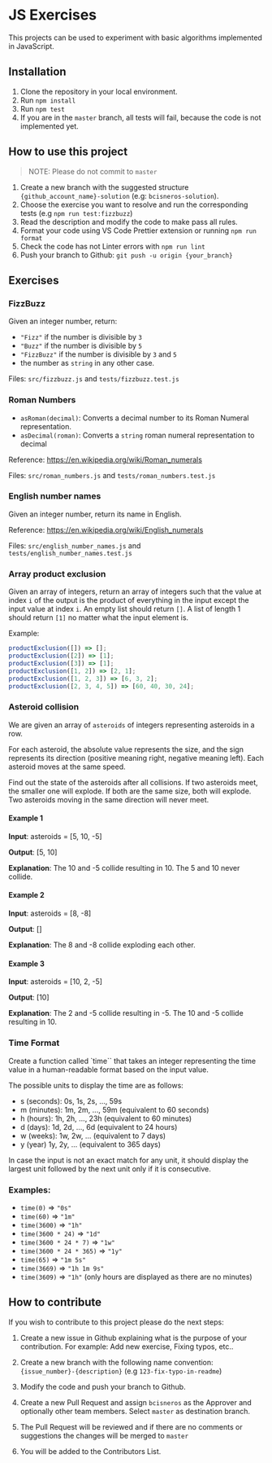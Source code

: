 # JS Exercises

This projects can be used to experiment with basic algorithms implemented in JavaScript.

## Installation

1. Clone the repository in your local environment.
2. Run `npm install`
3. Run `npm test`
4. If you are in the `master` branch, all tests will fail, because the code is not implemented yet.

## How to use this project

> NOTE: Please do not commit to `master`

1. Create a new branch with the suggested structure `{github_account_name}-solution` (e.g: `bcisneros-solution`).
2. Choose the exercise you want to resolve and run the corresponding tests (e.g `npm run test:fizzbuzz`)
3. Read the description and modify the code to make pass all rules.
4. Format your code using VS Code Prettier extension or running `npm run format`
5. Check the code has not Linter errors with `npm run lint`
6. Push your branch to Github: `git push -u origin {your_branch}`

## Exercises

### FizzBuzz

Given an integer number, return:

- `"Fizz"` if the number is divisible by `3`
- `"Buzz"` if the number is divisible by `5`
- `"FizzBuzz"` if the number is divisible by `3` and `5`
- the number as `string` in any other case.

Files: `src/fizzbuzz.js` and `tests/fizzbuzz.test.js`

### Roman Numbers

- `asRoman(decimal)`: Converts a decimal number to its Roman Numeral representation.
- `asDecimal(roman)`: Converts a `string` roman numeral representation to decimal

Reference: https://en.wikipedia.org/wiki/Roman_numerals

Files: `src/roman_numbers.js` and `tests/roman_numbers.test.js`

### English number names

Given an integer number, return its name in English.

Reference: https://en.wikipedia.org/wiki/English_numerals

Files: `src/english_number_names.js` and `tests/english_number_names.test.js`

### Array product exclusion

Given an array of integers, return an array of integers such that the value at index `i` of the output is the product of everything in the input except the input value at index `i`.
An empty list should return `[]`.
A list of length 1 should return `[1]` no matter what the input element is.

Example:

```js
productExclusion([]) => [];
productExclusion([2]) => [1];
productExclusion([3]) => [1];
productExclusion([1, 2]) => [2, 1];
productExclusion([1, 2, 3]) => [6, 3, 2];
productExclusion([2, 3, 4, 5]) => [60, 40, 30, 24];
```

### Asteroid collision

We are given an array of `asteroids` of integers representing asteroids in a row.

For each asteroid, the absolute value represents the size, and the sign represents its direction (positive meaning right, negative meaning left). Each asteroid moves at the same speed.

Find out the state of the asteroids after all collisions. If two asteroids meet, the smaller one will explode. If both are the same size, both will explode. Two asteroids moving in the same direction will never meet.

#### Example 1

**Input**: asteroids = [5, 10, -5]

**Output**: [5, 10]

**Explanation**: The 10 and -5 collide resulting in 10. The 5 and 10 never collide.

#### Example 2

**Input**: asteroids = [8, -8]

**Output**: []

**Explanation**: The 8 and -8 collide exploding each other.

#### Example 3

**Input**: asteroids = [10, 2, -5]

**Output**: [10]

**Explanation**: The 2 and -5 collide resulting in -5. The 10 and -5 collide resulting in 10.

### Time Format

Create a function called `time`` that takes an integer representing the time value in a human-readable format based on the input value.

The possible units to display the time are as follows:

- s (seconds): 0s, 1s, 2s, ..., 59s
- m (minutes): 1m, 2m, ..., 59m (equivalent to 60 seconds)
- h (hours): 1h, 2h, ..., 23h (equivalent to 60 minutes)
- d (days): 1d, 2d, ..., 6d (equivalent to 24 hours)
- w (weeks): 1w, 2w, ... (equivalent to 7 days)
- y (year) 1y, 2y, ... (equivalent to 365 days)

In case the input is not an exact match for any unit, it should display the largest unit followed by the next unit only if it is consecutive.

### Examples:

- `time(0)` => `"0s"`
- `time(60)` => `"1m"`
- `time(3600)` => `"1h"`
- `time(3600 * 24)` => `"1d"`
- `time(3600 * 24 * 7)` => `"1w"`
- `time(3600 * 24 * 365)` => `"1y"`
- `time(65)` => `"1m 5s"`
- `time(3669)` => `"1h 1m 9s"`
- `time(3609)` => `"1h"` (only hours are displayed as there are no minutes)

## How to contribute

If you wish to contribute to this project please do the next steps:

1. Create a new issue in Github explaining what is the purpose of your contribution. For example: Add new exercise, Fixing typos, etc..

2. Create a new branch with the following name convention: `{issue_number}-{description}` (e.g `123-fix-typo-in-readme`)

3. Modify the code and push your branch to Github.

4. Create a new Pull Request and assign `bcisneros` as the Approver and optionally other team members. Select `master` as destination branch.

5. The Pull Request will be reviewed and if there are no comments or suggestions the changes will be merged to `master`

6. You will be added to the Contributors List.
